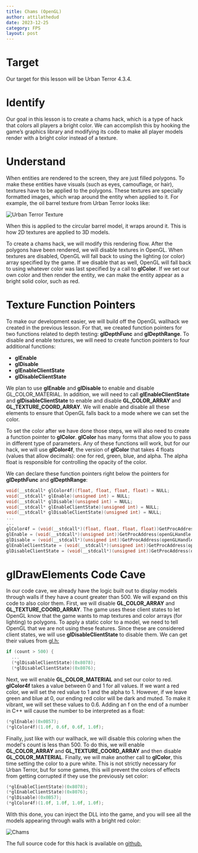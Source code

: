 ```yaml
---
title: Chams (OpenGL)
author: attilathedud
date: 2023-12-25
category: FPS
layout: post
---
```


# Target

Our target for this lesson will be Urban Terror 4.3.4.

# Identify

Our goal in this lesson is to create a chams hack, which is a type of hack
that colors all players a bright color. We can accomplish this by hooking
the game’s graphics library and modifying its code to make all player
models render with a bright color instead of a texture.

# Understand

When entities are rendered to the screen, they are just filled polygons.
To make these entities have visuals (such as eyes, camouflage, or hair),
textures have to be applied to the polygons. These textures are specially
formatted images, which wrap around the entity when applied to it. For
example, the oil barrel texture from Urban Terror looks like:

![Urban Terror Texture](/assets/images/5/4/urbanterror1.png)

When this is applied to the circular barrel model, it wraps around it.
This is how 2D textures are applied to 3D models.

To create a chams hack, we will modify this rendering flow. After the
polygons have been rendered, we will disable textures in OpenGL. When
textures are disabled, OpenGL will fall back to using the lighting (or
color) array specified by the game. If we disable that as well, OpenGL
will fall back to using whatever color was last specified by a call to
**glColor**. If we set our own color and then render the
entity, we can make the entity appear as a bright solid color, such as
red.

# Texture Function Pointers

To make our development easier, we will build off the OpenGL wallhack we
created in the previous lesson. For that, we created function pointers for
two functions related to depth testing:
**glDepthFunc** and **glDepthRange**. To disable
and enable textures, we will need to create function pointers to four
additional functions:

- **glEnable**
- **glDisable**
- **glEnableClientState**
- **glDisableClientState**

We plan to use **glEnable** and **glDisable** to
enable and disable GL_COLOR_MATERIAL. In addition, we will need to call
**glEnableClientState** and
**glDisableClientState** to enable and disable
**GL_COLOR_ARRAY** and
**GL_TEXTURE_COORD_ARRAY**. We will enable and disable all
these elements to ensure that OpenGL falls back to a mode where we can set
the color.

To set the color after we have done those steps, we will also need to
create a function pointer to **glColor**.
**glColor** has many forms that allow you to pass in
different type of parameters. Any of these functions will work, but for
our hack, we will use **glColor4f**, the version of
**glColor** that takes 4 floats (values that allow decimals):
one for red, green, blue, and alpha. The alpha float is responsible for
controlling the opacity of the color.

We can declare these function pointers right below the pointers for
**glDepthFunc** and **glDepthRange**:

```c++
void(__stdcall* glColor4f)(float, float, float, float) = NULL;
void(__stdcall* glEnable)(unsigned int) = NULL;
void(__stdcall* glDisable)(unsigned int) = NULL;
void(__stdcall* glEnableClientState)(unsigned int) = NULL;
void(__stdcall* glDisableClientState)(unsigned int) = NULL;
...
...
glColor4f = (void(__stdcall*)(float, float, float, float))GetProcAddress(openGLHandle, "glColor4f");
glEnable = (void(__stdcall*)(unsigned int))GetProcAddress(openGLHandle, "glEnable");
glDisable = (void(__stdcall*)(unsigned int))GetProcAddress(openGLHandle, "glDisable");
glEnableClientState = (void(__stdcall*)(unsigned int))GetProcAddress(openGLHandle, "glEnableClientState");
glDisableClientState = (void(__stdcall*)(unsigned int))GetProcAddress(openGLHandle, "glDisableClientState");
```

# glDrawElements Code Cave

In our code cave, we already have the logic built out to display models
through walls if they have a count greater than 500. We will expand on
this code to also color them. First, we will disable
**GL_COLOR_ARRAY** and
**GL_TEXTURE_COORD_ARRAY**. The game uses these client states
to let OpenGL know that the game wants to map textures and color arrays
(for lighting) to polygons. To apply a static color to a model, we need to
tell OpenGL that we are not using these features. Since these are
considered client states, we will use
**glDisableClientState** to disable them. We can get their
values from [gl.h:](https://www.khronos.org/registry/OpenGL/api/GLES/1.0/gl.h)

```c++
if (count > 500) {
  ...
  (*glDisableClientState)(0x8078);
  (*glDisableClientState)(0x8076);
```

Next, we will enable **GL_COLOR_MATERIAL** and set our color
to red. **glColor4f** takes a value between 0 and 1 for all
values. If we want a red color, we will set the red value to 1 and the
alpha to 1. However, if we leave green and blue at 0, our ending red color
will be dark and muted. To make it vibrant, we will set these values to
0.6. Adding an f on the end of a number in C++ will cause the number to be
interpreted as a float:

```c++
(*glEnable)(0x0B57);
(*glColor4f)(1.0f, 0.6f, 0.6f, 1.0f);
```

Finally, just like with our wallhack, we will disable this coloring when
the model's count is less than 500. To do this, we will enable
**GL_COLOR_ARRAY** and
**GL_TEXTURE_COORD_ARRAY** and then disable
**GL_COLOR_MATERIAL**. Finally, we will make another call to
**glColor**, this time setting the color to a pure white.
This is not strictly necessary for Urban Terror, but for some games, this
will prevent the colors of effects from getting corrupted if they use the
previously set color:

```c++
(*glEnableClientState)(0x8078);
(*glEnableClientState)(0x8076);
(*glDisable)(0x0B57);
(*glColor4f)(1.0f, 1.0f, 1.0f, 1.0f);
```

With this done, you can inject the DLL into the game, and you will see all
the models appearing through walls with a bright red color:

![Chams](/assets/images/5/4/urbanterror2.png)

The full source code for this hack is available on [github.](https://github.com/GameHackingAcademy/UrbanTerror_OpenGLChams/)

&nbsp;
